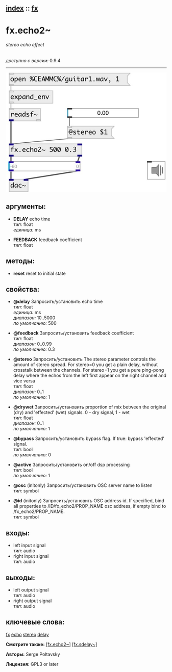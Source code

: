 [index](index.html) :: [fx](category_fx.html)
---

# fx.echo2~

###### stereo echo effect

*доступно с версии:* 0.9.4

---




[![example](../examples/img/fx.echo2~.jpg)](../examples/pd/fx.echo2~.pd)



## аргументы:

* **DELAY**
echo time<br>
_тип:_ float<br>
_единица:_ ms<br>

* **FEEDBACK**
feedback coefficient<br>
_тип:_ float<br>



## методы:

* **reset**
reset to initial state<br>




## свойства:

* **@delay** 
Запросить/установить echo time<br>
_тип:_ float<br>
_единица:_ ms<br>
_диапазон:_ 10..5000<br>
_по умолчанию:_ 500<br>

* **@feedback** 
Запросить/установить feedback coefficient<br>
_тип:_ float<br>
_диапазон:_ 0..0.99<br>
_по умолчанию:_ 0.3<br>

* **@stereo** 
Запросить/установить The stereo parameter controls the amount of stereo spread. For stereo=0 you get
a plain delay, without crosstalk between the channels. For stereo=1 you get a
pure ping-pong delay where the echos from the left first appear on the right
channel and vice versa<br>
_тип:_ float<br>
_диапазон:_ 0..1<br>
_по умолчанию:_ 1<br>

* **@drywet** 
Запросить/установить proportion of mix between the original (dry) and &#39;effected&#39; (wet) signals. 0 -
dry signal, 1 - wet<br>
_тип:_ float<br>
_диапазон:_ 0..1<br>
_по умолчанию:_ 1<br>

* **@bypass** 
Запросить/установить bypass flag. If true: bypass &#39;effected&#39; signal.<br>
_тип:_ bool<br>
_по умолчанию:_ 0<br>

* **@active** 
Запросить/установить on/off dsp processing<br>
_тип:_ bool<br>
_по умолчанию:_ 1<br>

* **@osc** (initonly)
Запросить/установить OSC server name to listen<br>
_тип:_ symbol<br>

* **@id** (initonly)
Запросить/установить OSC address id. If specified, bind all properties to /ID/fx_echo2/PROP_NAME osc
address, if empty bind to /fx_echo2/PROP_NAME.<br>
_тип:_ symbol<br>



## входы:

* left input signal<br>
_тип:_ audio
* right input signal<br>
_тип:_ audio



## выходы:

* left output signal<br>
_тип:_ audio
* right output signal<br>
_тип:_ audio



## ключевые слова:

[fx](keywords/fx.html)
[echo](keywords/echo.html)
[stereo](keywords/stereo.html)
[delay](keywords/delay.html)



**Смотрите также:**
[\[fx.echo2~\]](fx.echo2~.html)
[\[fx.sdelay~\]](fx.sdelay~.html)




**Авторы:** Serge Poltavsky




**Лицензия:** GPL3 or later





